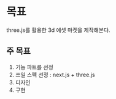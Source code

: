 # 목표

three.js를 활용한 3d 에셋 마켓을 제작해본다.

## 주 목표

1. 기능 파트를 선정
2. 쓰일 스펙 선정 : next.js + three.js
3. 디자인
4. 구현
